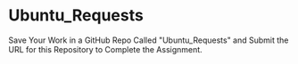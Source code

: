 # Ubuntu_Requests
Save Your Work in a GitHub Repo Called "Ubuntu_Requests" and Submit the URL for this Repository to Complete the Assignment. 
